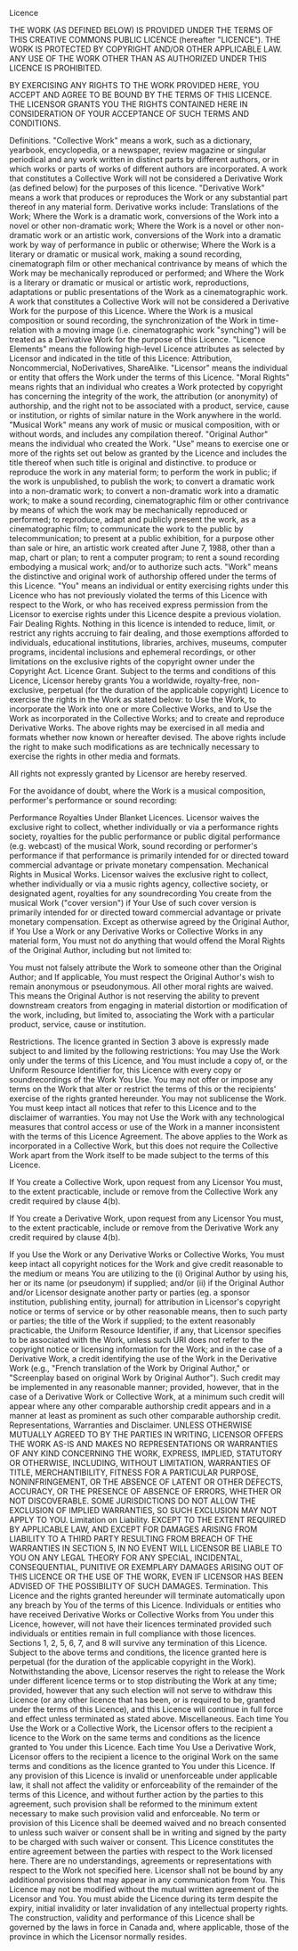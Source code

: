 Licence

THE WORK (AS DEFINED BELOW) IS PROVIDED UNDER THE TERMS OF THIS CREATIVE COMMONS PUBLIC LICENCE (hereafter "LICENCE"). THE WORK IS PROTECTED BY COPYRIGHT AND/OR OTHER APPLICABLE LAW. ANY USE OF THE WORK OTHER THAN AS AUTHORIZED UNDER THIS LICENCE IS PROHIBITED.

BY EXERCISING ANY RIGHTS TO THE WORK PROVIDED HERE, YOU ACCEPT AND AGREE TO BE BOUND BY THE TERMS OF THIS LICENCE. THE LICENSOR GRANTS YOU THE RIGHTS CONTAINED HERE IN CONSIDERATION OF YOUR ACCEPTANCE OF SUCH TERMS AND CONDITIONS.

Definitions.
"Collective Work" means a work, such as a dictionary, yearbook, encyclopedia, or a newspaper, review magazine or singular periodical and any work written in distinct parts by different authors, or in which works or parts of works of different authors are incorporated. A work that constitutes a Collective Work will not be considered a Derivative Work (as defined below) for the purposes of this licence.
"Derivative Work" means a work that produces or reproduces the Work or any substantial part thereof in any material form. Derivative works include:
Translations of the Work;
Where the Work is a dramatic work, conversions of the Work into a novel or other non-dramatic work;
Where the Work is a novel or other non-dramatic work or an artistic work, conversions of the Work into a dramatic work by way of performance in public or otherwise;
Where the Work is a literary or dramatic or musical work, making a sound recording, cinematograph film or other mechanical contrivance by means of which the Work may be mechanically reproduced or performed; and
Where the Work is a literary or dramatic or musical or artistic work, reproductions, adaptations or public presentations of the Work as a cinematographic work.
A work that constitutes a Collective Work will not be considered a Derivative Work for the purpose of this Licence. Where the Work is a musical composition or sound recording, the synchronization of the Work in time-relation with a moving image (i.e. cinematographic work "synching") will be treated as a Derivative Work for the purpose of this Licence.
"Licence Elements" means the following high-level Licence attributes as selected by Licensor and indicated in the title of this Licence: Attribution, Noncommercial, NoDerivatives, ShareAlike.
"Licensor" means the individual or entity that offers the Work under the terms of this Licence.
"Moral Rights" means rights that an individual who creates a Work protected by copyright has concerning the integrity of the work, the attribution (or anonymity) of authorship, and the right not to be associated with a product, service, cause or institution, or rights of similar nature in the Work anywhere in the world.
"Musical Work" means any work of music or musical composition, with or without words, and includes any compilation thereof.
"Original Author" means the individual who created the Work.
"Use" means to exercise one or more of the rights set out below as granted by the Licence and includes the title thereof when such title is original and distinctive.
to produce or reproduce the work in any material form;
to perform the work in public;
if the work is unpublished, to publish the work;
to convert a dramatic work into a non-dramatic work;
to convert a non-dramatic work into a dramatic work;
to make a sound recording, cinematographic film or other contrivance by means of which the work may be mechanically reproduced or performed;
to reproduce, adapt and publicly present the work, as a cinematographic film;
to communicate the work to the public by telecommunication;
to present at a public exhibition, for a purpose other than sale or hire, an artistic work created after June 7, 1988, other than a map, chart or plan;
to rent a computer program;
to rent a sound recording embodying a musical work; and/or
to authorize such acts.
"Work" means the distinctive and original work of authorship offered under the terms of this Licence.
"You" means an individual or entity exercising rights under this Licence who has not previously violated the terms of this Licence with respect to the Work, or who has received express permission from the Licensor to exercise rights under this Licence despite a previous violation.
Fair Dealing Rights. Nothing in this licence is intended to reduce, limit, or restrict any rights accruing to fair dealing, and those exemptions afforded to individuals, educational institutions, libraries, archives, museums, computer programs, incidental inclusions and ephemeral recordings, or other limitations on the exclusive rights of the copyright owner under the Copyright Act.
Licence Grant. Subject to the terms and conditions of this Licence, Licensor hereby grants You a worldwide, royalty-free, non-exclusive, perpetual (for the duration of the applicable copyright) Licence to exercise the rights in the Work as stated below:
to Use the Work, to incorporate the Work into one or more Collective Works, and to Use the Work as incorporated in the Collective Works; and
to create and reproduce Derivative Works.
The above rights may be exercised in all media and formats whether now known or hereafter devised. The above rights include the right to make such modifications as are technically necessary to exercise the rights in other media and formats.

All rights not expressly granted by Licensor are hereby reserved.

For the avoidance of doubt, where the Work is a musical composition, performer's performance or sound recording:

Performance Royalties Under Blanket Licences. Licensor waives the exclusive right to collect, whether individually or via a performance rights society, royalties for the public performance or public digital performance (e.g. webcast) of the musical Work, sound recording or performer's performance if that performance is primarily intended for or directed toward commercial advantage or private monetary compensation.
Mechanical Rights in Musical Works. Licensor waives the exclusive right to collect, whether individually or via a music rights agency, collective society, or designated agent, royalties for any soundrecording You create from the musical Work ("cover version") if Your Use of such cover version is primarily intended for or directed toward commercial advantage or private monetary compensation.
Except as otherwise agreed by the Original Author, if You Use a Work or any Derivative Works or Collective Works in any material form, You must not do anything that would offend the Moral Rights of the Original Author, including but not limited to:

You must not falsely attribute the Work to someone other than the Original Author; and
If applicable, You must respect the Original Author's wish to remain anonymous or pseudonymous.
All other moral rights are waived. This means the Original Author is not reserving the ability to prevent downstream creators from engaging in material distortion or modification of the work, including, but limited to, associating the Work with a particular product, service, cause or institution.

Restrictions. The licence granted in Section 3 above is expressly made subject to and limited by the following restrictions:
You may Use the Work only under the terms of this Licence, and You must include a copy of, or the Uniform Resource Identifier for, this Licence with every copy or soundrecordings of the Work You Use. You may not offer or impose any terms on the Work that alter or restrict the terms of this or the recipients' exercise of the rights granted hereunder. You may not sublicense the Work. You must keep intact all notices that refer to this Licence and to the disclaimer of warranties. You may not Use the Work with any technological measures that control access or use of the Work in a manner inconsistent with the terms of this Licence Agreement.
The above applies to the Work as incorporated in a Collective Work, but this does not require the Collective Work apart from the Work itself to be made subject to the terms of this Licence.

If You create a Collective Work, upon request from any Licensor You must, to the extent practicable, include or remove from the Collective Work any credit required by clause 4(b).

If You create a Derivative Work, upon request from any Licensor You must, to the extent practicable, include or remove from the Derivative Work any credit required by clause 4(b).

If you Use the Work or any Derivative Works or Collective Works, You must keep intact all copyright notices for the Work and give credit reasonable to the medium or means You are utilizing to the (i) Original Author by using his, her or its name (or pseudonym) if supplied; and/or (ii) if the Original Author and/or Licensor designate another party or parties (eg. a sponsor institution, publishing entity, journal) for attribution in Licensor's copyright notice or terms of service or by other reasonable means, then to such party or parties; the title of the Work if supplied; to the extent reasonably practicable, the Uniform Resource Identifier, if any, that Licensor specifies to be associated with the Work, unless such URI does not refer to the copyright notice or licensing information for the Work; and in the case of a Derivative Work, a credit identifying the use of the Work in the Derivative Work (e.g., "French translation of the Work by Original Author," or "Screenplay based on original Work by Original Author"). Such credit may be implemented in any reasonable manner; provided, however, that in the case of a Derivative Work or Collective Work, at a minimum such credit will appear where any other comparable authorship credit appears and in a manner at least as prominent as such other comparable authorship credit.
Representations, Warranties and Disclaimer. UNLESS OTHERWISE MUTUALLY AGREED TO BY THE PARTIES IN WRITING, LICENSOR OFFERS THE WORK AS-IS AND MAKES NO REPRESENTATIONS OR WARRANTIES OF ANY KIND CONCERNING THE WORK, EXPRESS, IMPLIED, STATUTORY OR OTHERWISE, INCLUDING, WITHOUT LIMITATION, WARRANTIES OF TITLE, MERCHANTIBILITY, FITNESS FOR A PARTICULAR PURPOSE, NONINFRINGEMENT, OR THE ABSENCE OF LATENT OR OTHER DEFECTS, ACCURACY, OR THE PRESENCE OF ABSENCE OF ERRORS, WHETHER OR NOT DISCOVERABLE. SOME JURISDICTIONS DO NOT ALLOW THE EXCLUSION OF IMPLIED WARRANTIES, SO SUCH EXCLUSION MAY NOT APPLY TO YOU.
Limitation on Liability. EXCEPT TO THE EXTENT REQUIRED BY APPLICABLE LAW, AND EXCEPT FOR DAMAGES ARISING FROM LIABILITY TO A THIRD PARTY RESULTING FROM BREACH OF THE WARRANTIES IN SECTION 5, IN NO EVENT WILL LICENSOR BE LIABLE TO YOU ON ANY LEGAL THEORY FOR ANY SPECIAL, INCIDENTAL, CONSEQUENTIAL, PUNITIVE OR EXEMPLARY DAMAGES ARISING OUT OF THIS LICENCE OR THE USE OF THE WORK, EVEN IF LICENSOR HAS BEEN ADVISED OF THE POSSIBILITY OF SUCH DAMAGES.
Termination.
This Licence and the rights granted hereunder will terminate automatically upon any breach by You of the terms of this Licence. Individuals or entities who have received Derivative Works or Collective Works from You under this Licence, however, will not have their licences terminated provided such individuals or entities remain in full compliance with those licences. Sections 1, 2, 5, 6, 7, and 8 will survive any termination of this Licence.
Subject to the above terms and conditions, the licence granted here is perpetual (for the duration of the applicable copyright in the Work). Notwithstanding the above, Licensor reserves the right to release the Work under different licence terms or to stop distributing the Work at any time; provided, however that any such election will not serve to withdraw this Licence (or any other licence that has been, or is required to be, granted under the terms of this Licence), and this Licence will continue in full force and effect unless terminated as stated above.
Miscellaneous.
Each time You Use the Work or a Collective Work, the Licensor offers to the recipient a licence to the Work on the same terms and conditions as the licence granted to You under this Licence.
Each time You Use a Derivative Work, Licensor offers to the recipient a licence to the original Work on the same terms and conditions as the licence granted to You under this Licence.
If any provision of this Licence is invalid or unenforceable under applicable law, it shall not affect the validity or enforceability of the remainder of the terms of this Licence, and without further action by the parties to this agreement, such provision shall be reformed to the minimum extent necessary to make such provision valid and enforceable.
No term or provision of this Licence shall be deemed waived and no breach consented to unless such waiver or consent shall be in writing and signed by the party to be charged with such waiver or consent.
This Licence constitutes the entire agreement between the parties with respect to the Work licensed here. There are no understandings, agreements or representations with respect to the Work not specified here. Licensor shall not be bound by any additional provisions that may appear in any communication from You. This Licence may not be modified without the mutual written agreement of the Licensor and You.
You must abide the Licence during its term despite the expiry, initial invalidity or later invalidation of any intellectual property rights.
The construction, validity and performance of this Licence shall be governed by the laws in force in Canada and, where applicable, those of the province in which the Licensor normally resides.
